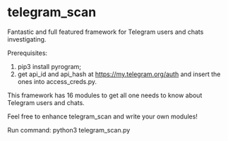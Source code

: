 # telegram_scan
Fantastic and full featured framework for Telegram users and chats investigating.

Prerequisites:
1. pip3 install pyrogram;
2. get api_id and api_hash at https://my.telegram.org/auth and insert the ones into access_creds.py.

This framework has 16 modules to get all one needs to know about Telegram users and chats. 

Feel free to enhance telegram_scan and write your own modules!

Run command:        python3 telegram_scan.py
